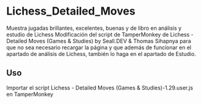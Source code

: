 # Lichess_Detailed_Moves
Muestra jugadas brillantes, excelentes, buenas y de libro en análisis y estudio de Lichess
Modificación del script de TamperMonkey de Lichess - Detailed Moves (Games & Studies) by Seall.DEV & Thomas Sihapnya para que no sea necesario recargar la página y que además de funcionar en el apartado de análisis de Lichess, también lo haga en el apartado de Estudio.

## Uso
Importar el script Lichess - Detailed Moves (Games & Studies)-1.29.user.js en TamperMonkey
